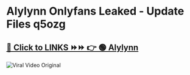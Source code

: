 
 # Alylynn Onlyfans Leaked - Update Files q5ozg

## <h2><a href="https://clipsfans.com/Alylynn&ref=git">🔗 Click to LINKS ⏩⏩ 👉 🟢 Alylynn </a></h2>

<a href="https://clipsfans.com/Alylynn&ref=git" rel="nofollow" data-target="animated-image.originalLink"><img src="https://i.ibb.co.com/xMMVF88/686577567.gif" alt="Viral Video Original" style="max-width: 100%; display: inline-block;" data-target="animated-image.originalImage"></a>

